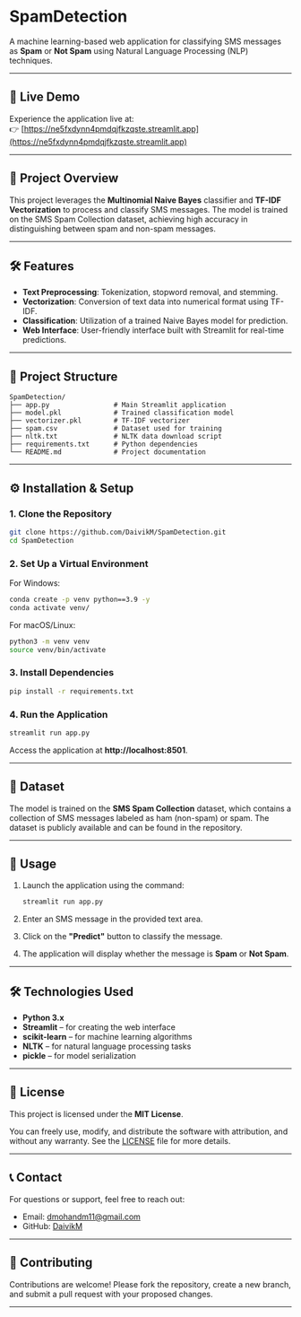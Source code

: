 # SpamDetection

A machine learning-based web application for classifying SMS messages as **Spam** or **Not Spam** using Natural Language Processing (NLP) techniques.

---

## 🚀 Live Demo

Experience the application live at:  
👉 [https://ne5fxdynn4pmdqjfkzqste.streamlit.app](https://ne5fxdynn4pmdqjfkzqste.streamlit.app)

---

## 📌 Project Overview

This project leverages the **Multinomial Naive Bayes** classifier and **TF-IDF Vectorization** to process and classify SMS messages. The model is trained on the SMS Spam Collection dataset, achieving high accuracy in distinguishing between spam and non-spam messages.

---

## 🛠️ Features

- **Text Preprocessing**: Tokenization, stopword removal, and stemming.
- **Vectorization**: Conversion of text data into numerical format using TF-IDF.
- **Classification**: Utilization of a trained Naive Bayes model for prediction.
- **Web Interface**: User-friendly interface built with Streamlit for real-time predictions.

---

## 📂 Project Structure

```
SpamDetection/
├── app.py                # Main Streamlit application
├── model.pkl             # Trained classification model
├── vectorizer.pkl        # TF-IDF vectorizer
├── spam.csv              # Dataset used for training
├── nltk.txt              # NLTK data download script
├── requirements.txt      # Python dependencies
└── README.md             # Project documentation
```

---

## ⚙️ Installation & Setup

### 1. Clone the Repository

```bash
git clone https://github.com/DaivikM/SpamDetection.git
cd SpamDetection
```

### 2. Set Up a Virtual Environment

For Windows:

```bash
conda create -p venv python==3.9 -y
conda activate venv/
```

For macOS/Linux:

```bash
python3 -m venv venv
source venv/bin/activate
```

### 3. Install Dependencies

```bash
pip install -r requirements.txt
```

### 4. Run the Application

```bash
streamlit run app.py
```

Access the application at **http://localhost:8501**.

---

## 📄 Dataset

The model is trained on the **SMS Spam Collection** dataset, which contains a collection of SMS messages labeled as ham (non-spam) or spam. The dataset is publicly available and can be found in the repository.

---

## 🧪 Usage

1. Launch the application using the command:

   ```bash
   streamlit run app.py
   ```

2. Enter an SMS message in the provided text area.

3. Click on the **"Predict"** button to classify the message.

4. The application will display whether the message is **Spam** or **Not Spam**.

---

## 🛠️ Technologies Used

- **Python 3.x**
- **Streamlit** – for creating the web interface
- **scikit-learn** – for machine learning algorithms
- **NLTK** – for natural language processing tasks
- **pickle** – for model serialization

---

## 📜 License

This project is licensed under the **MIT License**.

You can freely use, modify, and distribute the software with attribution, and without any warranty. See the [LICENSE](LICENSE) file for more details.

---

## 📞 Contact

For questions or support, feel free to reach out:
- Email: [dmohandm11@gmail.com](mailto:dmohandm11@gmail.com)
- GitHub: [DaivikM](https://github.com/DaivikM)

---

## 🤝 Contributing

Contributions are welcome! Please fork the repository, create a new branch, and submit a pull request with your proposed changes.

---

